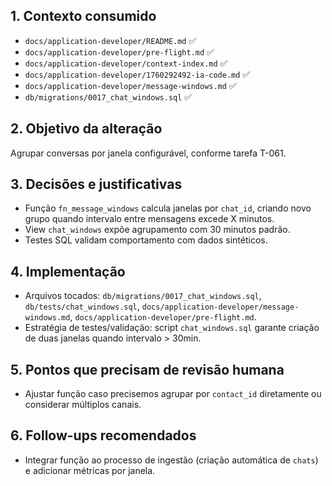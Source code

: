 ## 1. Contexto consumido
- `docs/application-developer/README.md` ✅
- `docs/application-developer/pre-flight.md` ✅
- `docs/application-developer/context-index.md` ✅
- `docs/application-developer/1760292492-ia-code.md` ✅
- `docs/application-developer/message-windows.md` ✅
- `db/migrations/0017_chat_windows.sql` ✅

## 2. Objetivo da alteração
Agrupar conversas por janela configurável, conforme tarefa T-061.

## 3. Decisões e justificativas
- Função `fn_message_windows` calcula janelas por `chat_id`, criando novo grupo quando intervalo entre mensagens excede X minutos.
- View `chat_windows` expõe agrupamento com 30 minutos padrão.
- Testes SQL validam comportamento com dados sintéticos.

## 4. Implementação
- Arquivos tocados: `db/migrations/0017_chat_windows.sql`, `db/tests/chat_windows.sql`, `docs/application-developer/message-windows.md`, `docs/application-developer/pre-flight.md`.
- Estratégia de testes/validação: script `chat_windows.sql` garante criação de duas janelas quando intervalo > 30min.

## 5. Pontos que precisam de revisão humana
- Ajustar função caso precisemos agrupar por `contact_id` diretamente ou considerar múltiplos canais.

## 6. Follow-ups recomendados
- Integrar função ao processo de ingestão (criação automática de `chats`) e adicionar métricas por janela.

